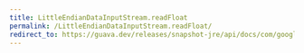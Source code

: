 ```yaml
---
title: LittleEndianDataInputStream.readFloat
permalink: /LittleEndianDataInputStream.readFloat/
redirect_to: https://guava.dev/releases/snapshot-jre/api/docs/com/google/common/io/LittleEndianDataInputStream.html#readFloat--
---
```

